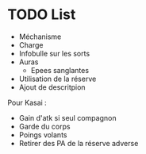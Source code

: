 # TODO List

- Méchanisme
- Charge
- Infobulle sur les sorts
- Auras
    - Epees sanglantes
- Utilisation de la réserve
- Ajout de descritpion

Pour Kasai :
- Gain d'atk si seul compagnon
- Garde du corps
- Poings volants
- Retirer des PA de la réserve adverse
 